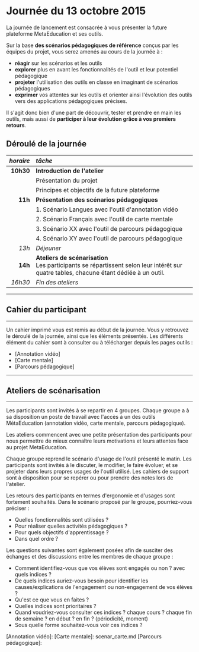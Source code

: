 # Journée du 13 octobre 2015

La journée de lancement est consacrée à vous présenter la future plateforme MetaEducation et ses outils.

Sur la base **des scénarios pédagogiques de référence** conçus par les équipes du projet, vous serez amenés au cours de la journée à&nbsp;:

* **réagir** sur les scénarios et les outils
* **explorer** plus en avant les fonctionnalités de l'outil et leur potentiel pédagogique
* **projeter** l'utilisation des outils en classe en imaginant de scénarios pédagogiques
* **exprimer** vos attentes sur les outils et orienter ainsi l'évolution des outils vers des applications pédagogiques précises.

Il s'agit donc bien d'une part de découvrir, tester et prendre en main les outils, mais aussi de **participer à leur évolution grâce à vos premiers retours**.

## Déroulé de la journée

|*horaire*|*tâche*|
|--:|:--|
|**10h30**|**Introduction de l'atelier**|
||Présentation du projet|
||Principes et objectifs de la future plateforme|
|**11h**|**Présentation des scénarios pédagogiques**|
||1. Scénario Langues avec l'outil d'annotation vidéo|
||2. Scénario Français avec l'outil de carte mentale|
||3. Scénario XX avec l'outil de parcours pédagogique|
||4. Scénario XY avec l'outil de parcours pédagogique|
|*13h*|*Déjeuner*|
|**14h**|**Ateliers de scénarisation**<br/>Les participants se répartissent selon leur intérêt sur quatre tables, chacune étant dédiée à un outil.|
|*16h30*|*Fin des ateliers*|

------
## Cahier du participant
------

Un cahier imprimé vous est remis au début de la journée. Vous y retrouvez le déroulé de la journée, ainsi que les éléments présentés.
Les différents élément du cahier sont à consulter ou à télécharger depuis les pages outils :

* [Annotation vidéo]
* [Carte mentale]
* [Parcours pédagogique]


------
## Ateliers de scénarisation
------

Les participants sont invités à se repartir en 4 groupes. Chaque groupe a à sa disposition un poste de travail avec l'accès à un des outils MétaEducation (annotation vidéo, carte mentale, parcours pédagogique).

Les ateliers commencent avec une petite présentation des participants pour nous permettre de mieux connaître leurs motivations et leurs attentes face au projet MetaEducation. 

Chaque groupe reprend le scénario d'usage de l'outil présenté le matin. Les participants sont invités à le discuter, le modifier, le faire évoluer, et se projeter dans leurs propres usages de l'outil utilisé. Les cahiers de support sont à disposition pour se repérer ou pour prendre des notes lors de l'atelier.

Les retours des participants en termes d'ergonomie et d'usages sont fortement souhaités. Dans le scénario proposé par le groupe, pourriez-vous préciser :

* Quelles fonctionnalités sont utilisées ?
* Pour réaliser quelles activités pédagogiques ?
* Pour quels objectifs d'apprentissage ?
* Dans quel ordre ? 

Les questions suivantes sont également posées afin de susciter des échanges et des discussions entre les membres de chaque groupe :

* Comment identifiez-vous que vos élèves sont engagés ou non ? avec quels indices ?
* De quels indices auriez-vous besoin pour identifier les causes/explications de l'engagement ou non-engagement de vos élèves ?
* Qu'est ce que vous en faites ?
* Quelles indices sont prioritaires ?
* Quand voudriez-vous consulter ces indices ? chaque cours ? chaque fin de semaine ? en début ? en fin ? (périodicité, moment)
* Sous quelle forme souhaitez-vous voir ces indices ?


[1]: phase1.md#Ateliers_de_sc%C3%A9narisation
[Annotation vidéo]:
[Carte mentale]: scenar_carte.md
[Parcours pédagogique]:
